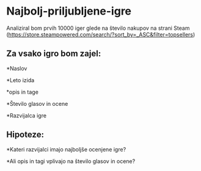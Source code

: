 # Najbolj-priljubljene-igre

Analiziral bom prvih 10000 iger glede na število nakupov na strani
Steam (https://store.steampowered.com/search/?sort_by=_ASC&filter=topsellers)



## Za vsako igro bom zajel:

*Naslov

*Leto izida

*opis in tage

*Število glasov in ocene

*Razvijalca igre




## Hipoteze:

*Kateri razvijalci imajo najboljše ocenjene igre?

*Ali opis in tagi vplivajo na število glasov in ocene?

